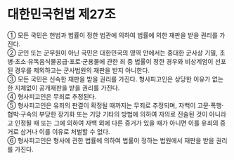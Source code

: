# 대한민국헌법 제27조

① 모든 국민은 헌법과 법률이 정한 법관에 의하여 법률에 의한 재판을 받을 권리를 가진다.  
② 군인 또는 군무원이 아닌 국민은 대한민국의 영역 안에서는 중대한 군사상 기밀, 초병·초소·유독음식물공급·포로·군용물에 관한 죄 중 법률이 정한 경우와 비상계엄이 선포된 경우를 제외하고는 군사법원의 재판을 받지 아니한다.  
③ 모든 국민은 신속한 재판을 받을 권리를 가진다. 형사피고인은 상당한 이유가 없는 한 지체없이 공개재판을 받을 권리를 가진다.  
④ 형사피고인은 무죄로 추정된다.  
⑤ 형사피고인은 유죄의 판결이 확정될 때까지는 무죄로 추정되며, 자백이 고문·폭행·협박·구속의 부당한 장기화 또는 기망 기타의 방법에 의하여 자의로 진술된 것이 아니라고 인정될 때 또는 그에 의하여 자백 외에 다른 증거가 있을 때가 아니면 이를 유죄의 증거로 삼거나 이를 이유로 처벌할 수 없다.  
⑥ 형사피고인은 형사에 관한 법률에 의하여 법률이 정하는 법원에서 재판을 받을 권리를 가진다.
